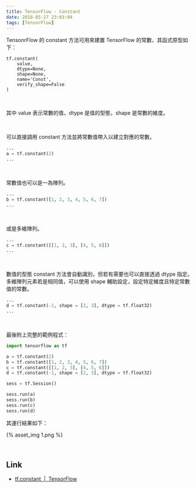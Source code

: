 ```yaml
---
title: TensorFlow - Constant
date: 2018-05-27 23:03:04
tags: [TensorFlow]
---
```


TensonrFlow 的 constant 方法可用來建置 TensorFlow 的常數，其函式原型如下：  

<!-- More -->

    tf.constant(
        value,
        dtype=None,
        shape=None,
        name='Const',
        verify_shape=False
    )

<br/>


其中 value 表示常數的值，dtype 是值的型態，shape 是常數的維度。  

<br/>


可以直接調用 constant 方法並將常數值帶入以建立對應的常數。  

```python
...
a = tf.constant(2)
...
```

<br/>


常數值也可以是一為陣列。  

```python
...
b = tf.constant([1, 2, 3, 4, 5, 6, 7])
...
```

<br/>


或是多維陣列。  

```python
...
c = tf.constant([[1, 2, 3], [4, 5, 6]])
...
```

<br/>


數值的型態 constant 方法會自動識別，但若有需要也可以直接透過 dtype 指定。多維陣列元素若是相同值，可以使用 shape 輔助設定，設定特定維度且特定常數值的常數。  

```python
...
d = tf.constant(-1, shape = [2, 3], dtype = tf.float32)
...
```

<br/>


最後附上完整的範例程式：  

```python
import tensorflow as tf

a = tf.constant(2)
b = tf.constant([1, 2, 3, 4, 5, 6, 7])
c = tf.constant([[1, 2, 3], [4, 5, 6]])
d = tf.constant(-1, shape = [2, 3], dtype = tf.float32)

sess = tf.Session()

sess.run(a)
sess.run(b)
sess.run(c)
sess.run(d)
```


其運行結果如下：   

{% asset_img 1.png %}
 
<br/>


Link
----
* [tf.constant  |  TensorFlow](https://www.tensorflow.org/api_docs/python/tf/constant)
